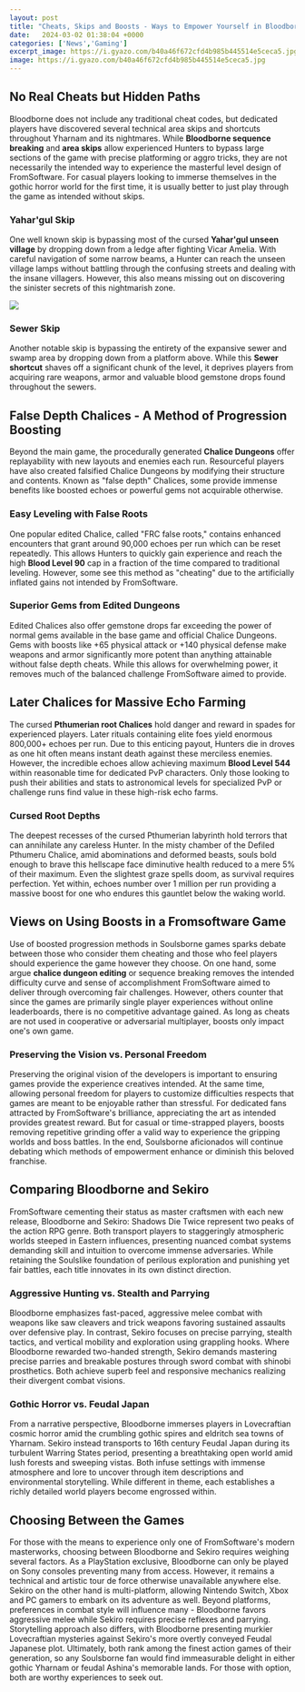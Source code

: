 ```yaml
---
layout: post
title: "Cheats, Skips and Boosts - Ways to Empower Yourself in Bloodborne"
date:   2024-03-02 01:38:04 +0000
categories: ['News','Gaming']
excerpt_image: https://i.gyazo.com/b40a46f672cfd4b985b445514e5ceca5.jpg
image: https://i.gyazo.com/b40a46f672cfd4b985b445514e5ceca5.jpg
---
```


## No Real Cheats but Hidden Paths 
Bloodborne does not include any traditional cheat codes, but dedicated players have discovered several technical area skips and shortcuts throughout Yharnam and its nightmares. While **Bloodborne sequence breaking** and **area skips** allow experienced Hunters to bypass large sections of the game with precise platforming or aggro tricks, they are not necessarily the intended way to experience the masterful level design of FromSoftware. For casual players looking to immerse themselves in the gothic horror world for the first time, it is usually better to just play through the game as intended without skips.
### Yahar'gul Skip 
One well known skip is bypassing most of the cursed **Yahar'gul unseen village** by dropping down from a ledge after fighting Vicar Amelia. With careful navigation of some narrow beams, a Hunter can reach the unseen village lamps without battling through the confusing streets and dealing with the insane villagers. However, this also means missing out on discovering the sinister secrets of this nightmarish zone.  

![](https://i.gyazo.com/b40a46f672cfd4b985b445514e5ceca5.jpg)
### Sewer Skip
Another notable skip is bypassing the entirety of the expansive sewer and swamp area by dropping down from a platform above. While this **Sewer shortcut** shaves off a significant chunk of the level, it deprives players from acquiring rare weapons, armor and valuable blood gemstone drops found throughout the sewers.
## False Depth Chalices - A Method of Progression Boosting
Beyond the main game, the procedurally generated **Chalice Dungeons** offer replayability with new layouts and enemies each run. Resourceful players have also created falsified Chalice Dungeons by modifying their structure and contents. Known as "false depth" Chalices, some provide immense benefits like boosted echoes or powerful gems not acquirable otherwise. 
### Easy Leveling with False Roots
One popular edited Chalice, called "FRC false roots," contains enhanced encounters that grant around 90,000 echoes per run which can be reset repeatedly. This allows Hunters to quickly gain experience and reach the high **Blood Level 90** cap in a fraction of the time compared to traditional leveling. However, some see this method as "cheating" due to the artificially inflated gains not intended by FromSoftware.
### Superior Gems from Edited Dungeons 
Edited Chalices also offer gemstone drops far exceeding the power of normal gems available in the base game and official Chalice Dungeons. Gems with boosts like +65 physical attack or +140 physical defense make weapons and armor significantly more potent than anything attainable without false depth cheats. While this allows for overwhelming power, it removes much of the balanced challenge FromSoftware aimed to provide.
## Later Chalices for Massive Echo Farming  
The cursed **Pthumerian root Chalices** hold danger and reward in spades for experienced players. Later rituals containing elite foes yield enormous 800,000+ echoes per run. Due to this enticing payout, Hunters die in droves as one hit often means instant death against these merciless enemies. However, the incredible echoes allow achieving maximum **Blood Level 544** within reasonable time for dedicated PvP characters. Only those looking to push their abilities and stats to astronomical levels for specialized PvP or challenge runs find value in these high-risk echo farms.
### Cursed Root Depths 
The deepest recesses of the cursed Pthumerian labyrinth hold terrors that can annihilate any careless Hunter. In the misty chamber of the Defiled Pthumeru Chalice, amid abominations and deformed beasts, souls bold enough to brave this hellscape face diminutive health reduced to a mere 5% of their maximum. Even the slightest graze spells doom, as survival requires perfection. Yet within, echoes number over 1 million per run providing a massive boost for one who endures this gauntlet below the waking world.  
## Views on Using Boosts in a Fromsoftware Game
Use of boosted progression methods in Soulsborne games sparks debate between those who consider them cheating and those who feel players should experience the game however they choose. On one hand, some argue **chalice dungeon editing** or sequence breaking removes the intended difficulty curve and sense of accomplishment FromSoftware aimed to deliver through overcoming fair challenges. However, others counter that since the games are primarily single player experiences without online leaderboards, there is no competitive advantage gained. As long as cheats are not used in cooperative or adversarial multiplayer, boosts only impact one's own game.  
### Preserving the Vision vs. Personal Freedom
Preserving the original vision of the developers is important to ensuring games provide the experience creatives intended. At the same time, allowing personal freedom for players to customize difficulties respects that games are meant to be enjoyable rather than stressful. For dedicated fans attracted by FromSoftware's brilliance, appreciating the art as intended provides greatest reward. But for casual or time-strapped players, boosts removing repetitive grinding offer a valid way to experience the gripping worlds and boss battles. In the end, Soulsborne aficionados will continue debating which methods of empowerment enhance or diminish this beloved franchise.
## Comparing Bloodborne and Sekiro  
FromSoftware cementing their status as master craftsmen with each new release, Bloodborne and Sekiro: Shadows Die Twice represent two peaks of the action RPG genre. Both transport players to staggeringly atmospheric worlds steeped in Eastern influences, presenting nuanced combat systems demanding skill and intuition to overcome immense adversaries. While retaining the Soulslike foundation of perilous exploration and punishing yet fair battles, each title innovates in its own distinct direction.
### Aggressive Hunting vs. Stealth and Parrying 
Bloodborne emphasizes fast-paced, aggressive melee combat with weapons like saw cleavers and trick weapons favoring sustained assaults over defensive play. In contrast, Sekiro focuses on precise parrying, stealth tactics, and vertical mobility and exploration using grappling hooks. Where Bloodborne rewarded two-handed strength, Sekiro demands mastering precise parries and breakable postures through sword combat with shinobi prosthetics. Both achieve superb feel and responsive mechanics realizing their divergent combat visions.
### Gothic Horror vs. Feudal Japan 
From a narrative perspective, Bloodborne immerses players in Lovecraftian cosmic horror amid the crumbling gothic spires and eldritch sea towns of Yharnam. Sekiro instead transports to 16th century Feudal Japan during its turbulent Warring States period, presenting a breathtaking open world amid lush forests and sweeping vistas. Both infuse settings with immense atmosphere and lore to uncover through item descriptions and environmental storytelling. While different in theme, each establishes a richly detailed world players become engrossed within.
## Choosing Between the Games
For those with the means to experience only one of FromSoftware's modern masterworks, choosing between Bloodborne and Sekiro requires weighing several factors. As a PlayStation exclusive, Bloodborne can only be played on Sony consoles preventing many from access. However, it remains a technical and artistic tour de force otherwise unavailable anywhere else. Sekiro on the other hand is multi-platform, allowing Nintendo Switch, Xbox and PC gamers to embark on its adventure as well. 
Beyond platforms, preferences in combat style will influence many - Bloodborne favors aggressive melee while Sekiro requires precise reflexes and parrying. Storytelling approach also differs, with Bloodborne presenting murkier Lovecraftian mysteries against Sekiro's more overtly conveyed Feudal Japanese plot. Ultimately, both rank among the finest action games of their generation, so any Soulsborne fan would find immeasurable delight in either gothic Yharnam or feudal Ashina's memorable lands. For those with option, both are worthy experiences to seek out.